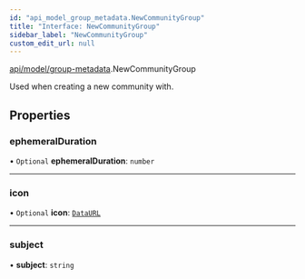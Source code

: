 ```yaml
---
id: "api_model_group_metadata.NewCommunityGroup"
title: "Interface: NewCommunityGroup"
sidebar_label: "NewCommunityGroup"
custom_edit_url: null
---
```


[api/model/group-metadata](/api/modules/api_model_group_metadata.md).NewCommunityGroup

Used when creating a new community with.

## Properties

### ephemeralDuration

• `Optional` **ephemeralDuration**: `number`

___

### icon

• `Optional` **icon**: [`DataURL`](/api/types/api_model_aliases.DataURL.md)

___

### subject

• **subject**: `string`
